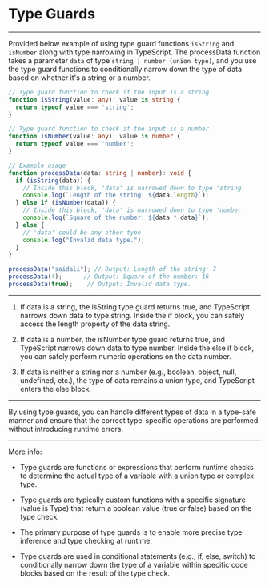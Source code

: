 # Type Guards
- - - - - 

Provided below example of using type guard functions `isString` and `isNumber` along with type narrowing in TypeScript. The processData function takes a parameter `data` of type `string | number (union type)`, and you use the type guard functions to conditionally narrow down the type of data based on whether it's a string or a number.

```ts
// Type guard function to check if the input is a string
function isString(value: any): value is string {
  return typeof value === 'string';
}

// Type guard function to check if the input is a number
function isNumber(value: any): value is number {
  return typeof value === 'number';
}

// Example usage
function processData(data: string | number): void {
  if (isString(data)) {
    // Inside this block, 'data' is narrowed down to type 'string'
    console.log(`Length of the string: ${data.length}`);
  } else if (isNumber(data)) {
    // Inside this block, 'data' is narrowed down to type 'number'
    console.log(`Square of the number: ${data * data}`);
  } else {
    // 'data' could be any other type
    console.log("Invalid data type.");
  }
}

processData("saidali"); // Output: Length of the string: 7
processData(4);      // Output: Square of the number: 16
processData(true);    // Output: Invalid data type.

```
- - - - - 
1) If data is a string, the isString type guard returns true, and TypeScript narrows down data to type string. Inside the if block, you can safely access the length property of the data string.

2) If data is a number, the isNumber type guard returns true, and TypeScript narrows down data to type number. Inside the else if block, you can safely perform numeric operations on the data number.

3) If data is neither a string nor a number (e.g., boolean, object, null, undefined, etc.), the type of data remains a union type, and TypeScript enters the else block.
- - - - - 
By using type guards, you can handle different types of data in a type-safe manner and ensure that the correct type-specific operations are performed without introducing runtime errors.

- - - - - 

More info:

- Type guards are functions or expressions that perform runtime checks to determine the actual type of a variable with a union type or complex type.

- Type guards are typically custom functions with a specific signature (value is Type) that return a boolean value (true or false) based on the type check.

- The primary purpose of type guards is to enable more precise type inference and type checking at runtime.

- Type guards are used in conditional statements (e.g., if, else, switch) to conditionally narrow down the type of a variable within specific code blocks based on the result of the type check.

